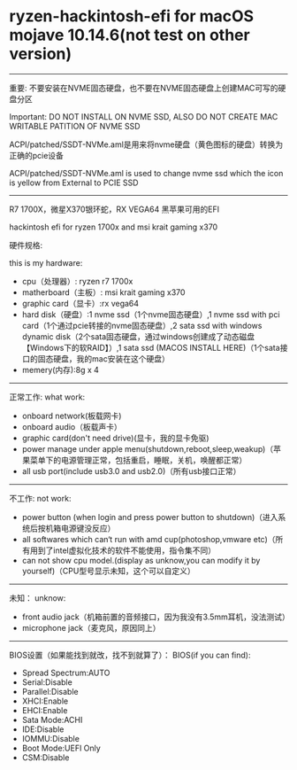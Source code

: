# ryzen-hackintosh-efi for macOS mojave 10.14.6(not test on other version)

---

重要: 不要安装在NVME固态硬盘，也不要在NVME固态硬盘上创建MAC可写的硬盘分区

Important: DO NOT INSTALL ON NVME SSD, ALSO DO NOT CREATE MAC WRITABLE PATITION OF NVME SSD

ACPI/patched/SSDT-NVMe.aml是用来将nvme硬盘（黄色图标的硬盘）转换为正确的pcie设备

ACPI/patched/SSDT-NVMe.aml is used to change nvme ssd which the icon is yellow from External to PCIE SSD 

--- 

R7 1700X，微星X370银环蛇，RX VEGA64 黑苹果可用的EFI

hackintosh efi for ryzen 1700x and msi krait gaming x370

硬件规格:

this is my hardware:

* cpu（处理器）: ryzen r7 1700x
* matherboard（主板）: msi krait gaming x370
* graphic card（显卡）:rx vega64
* hard disk（硬盘）:1 nvme ssd（1个nvme固态硬盘）,1 nvme ssd with pci card（1个通过pcie转接的nvme固态硬盘）,2 sata ssd with windows dynamic disk（2个sata固态硬盘，通过windows创建成了动态磁盘【Windows下的软RAID】）,1 sata ssd (MACOS INSTALL HERE)（1个sata接口的固态硬盘，我的mac安装在这个硬盘）
* memery(内存):8g x 4

--- 

正常工作:
what work:

* onboard network(板载网卡)
* onboard audio（板载声卡）
* graphic card(don't need drive)(显卡，我的显卡免驱)
* power manage under apple menu(shutdown,reboot,sleep,weakup)（苹果菜单下的电源管理正常，包括重启，睡眠，关机，唤醒都正常）
* all usb port(include usb3.0 and usb2.0)（所有usb接口正常）

---

不工作:
not work:

* power button (when login and press power button to shutdown)（进入系统后按机箱电源键没反应）
* all softwares which can‘t run with amd cup(photoshop,vmware etc)（所有用到了intel虚拟化技术的软件不能使用，指令集不同）
* can not show cpu model.(display as unknow,you can modify it by yourself)（CPU型号显示未知，这个可以自定义）

---

未知：
unknow:

* front audio jack（机箱前置的音频接口，因为我没有3.5mm耳机，没法测试）
* microphone jack（麦克风，原因同上）

---

BIOS设置（如果能找到就改，找不到就算了）：
BIOS(if you can find):
* Spread Spectrum:AUTO
* Serial:Disable
* Parallel:Disable
* XHCI:Enable
* EHCI:Enable
* Sata Mode:ACHI
* IDE:Disable
* IOMMU:Disable
* Boot Mode:UEFI Only
* CSM:Disable

